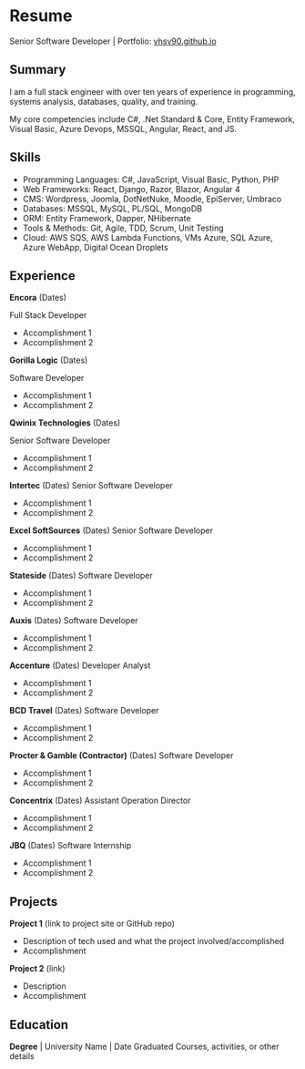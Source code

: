 # Resume
Senior Software Developer | Portfolio: [vhsv90.github.io](https://vhsv90.github.io)

## Summary
I am a full stack engineer with over ten years of experience in programming, systems analysis, databases, quality, and training.

My core competencies include C#, .Net Standard & Core, Entity Framework, Visual Basic, Azure Devops, MSSQL, Angular, React, and JS.

## Skills
- Programming Languages: C#, JavaScript, Visual Basic, Python, PHP
- Web Frameworks: React, Django, Razor, Blazor, Angular 4
- CMS: Wordpress, Joomla, DotNetNuke, Moodle, EpiServer, Umbraco
- Databases: MSSQL, MySQL, PL/SQL, MongoDB
- ORM: Entity Framework, Dapper, NHibernate
- Tools & Methods: Git, Agile, TDD, Scrum, Unit Testing
- Cloud: AWS SQS, AWS Lambda Functions, VMs Azure, SQL Azure, Azure WebApp, Digital Ocean Droplets

## Experience
**Encora** (Dates)

Full Stack Developer
- Accomplishment 1
- Accomplishment 2  

**Gorilla Logic** (Dates)

Software Developer
- Accomplishment 1
- Accomplishment 2

**Qwinix Technologies** (Dates)

Senior Software Developer
- Accomplishment 1
- Accomplishment 2

**Intertec** (Dates)
Senior Software Developer
- Accomplishment 1
- Accomplishment 2

**Excel SoftSources** (Dates)
Senior Software Developer
- Accomplishment 1
- Accomplishment 2

**Stateside** (Dates)
Software Developer
- Accomplishment 1
- Accomplishment 2

**Auxis** (Dates)
Software Developer
- Accomplishment 1
- Accomplishment 2

**Accenture** (Dates)
Developer Analyst
- Accomplishment 1
- Accomplishment 2

**BCD Travel** (Dates)
Software Developer
- Accomplishment 1
- Accomplishment 2

**Procter & Gamble (Contractor)** (Dates)
Software Developer
- Accomplishment 1
- Accomplishment 2

**Concentrix** (Dates)
Assistant Operation Director
- Accomplishment 1
- Accomplishment 2

**JBQ** (Dates)
Software Internship 
- Accomplishment 1
- Accomplishment 2

## Projects
**Project 1** (link to project site or GitHub repo)  
- Description of tech used and what the project involved/accomplished
- Accomplishment 

**Project 2** (link)
- Description 
- Accomplishment

## Education
**Degree** | University Name | Date Graduated Courses, activities, or other details